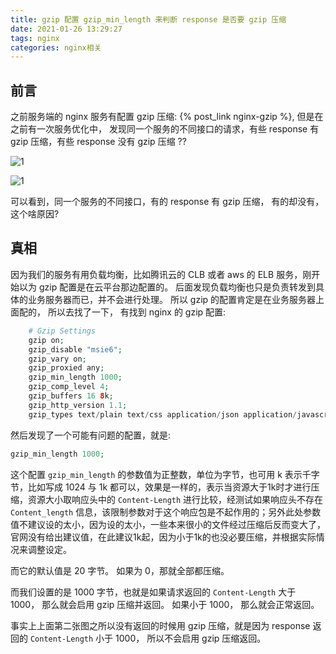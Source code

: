 ```yaml
---
title: gzip 配置 gzip_min_length 来判断 response 是否要 gzip 压缩
date: 2021-01-26 13:29:27
tags: nginx
categories: nginx相关
---
```

## 前言
之前服务端的 nginx 服务有配置 gzip 压缩: {% post_link nginx-gzip %}, 但是在之前有一次服务优化中， 发现同一个服务的不同接口的请求，有些 response 有 gzip 压缩，有些 response 没有 gzip 压缩 ??

![1](1.png) 

<!--more-->

![1](2.png) 

可以看到，同一个服务的不同接口，有的 response 有 gzip 压缩， 有的却没有， 这个啥原因?

## 真相
因为我们的服务有用负载均衡，比如腾讯云的 CLB 或者 aws 的 ELB 服务，刚开始以为 gzip 配置是在云平台那边配置的。 后面发现负载均衡也只是负责转发到具体的业务服务器而已，并不会进行处理。 所以 gzip 的配置肯定是在业务服务器上面配的， 所以去找了一下， 有找到 nginx 的 gzip 配置:
```php
	# Gzip Settings
	gzip on;
	gzip_disable "msie6";
	gzip_vary on;
	gzip_proxied any;
	gzip_min_length 1000;
	gzip_comp_level 4;
	gzip_buffers 16 8k;
	gzip_http_version 1.1;
	gzip_types text/plain text/css application/json application/javascript application/x-javascript text/xml application/xml application/xml+rss text/javascript image/svg+xml;
```
然后发现了一个可能有问题的配置，就是:
```php
gzip_min_length 1000;
```
这个配置 `gzip_min_length` 的参数值为正整数，单位为字节，也可用 k 表示千字节，比如写成 1024 与 1k 都可以，效果是一样的，表示当资源大于1k时才进行压缩，资源大小取响应头中的 `Content-Length` 进行比较，经测试如果响应头不存在 `Content_length` 信息，该限制参数对于这个响应包是不起作用的；另外此处参数值不建议设的太小，因为设的太小，一些本来很小的文件经过压缩后反而变大了，官网没有给出建议值，在此建议1k起，因为小于1k的也没必要压缩，并根据实际情况来调整设定。 

而它的默认值是 20 字节。 如果为 0，那就全部都压缩。

而我们设置的是 1000 字节，也就是如果请求返回的 `Content-Length` 大于 1000， 那么就会启用 gzip 压缩并返回。 如果小于 1000， 那么就会正常返回。

事实上上面第二张图之所以没有返回的时候用 gzip 压缩，就是因为 response 返回的 `Content-Length` 小于 1000， 所以不会启用 gzip 压缩返回。









